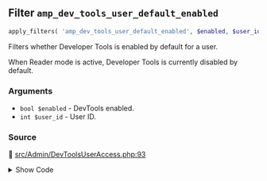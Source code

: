 ## Filter `amp_dev_tools_user_default_enabled`

```php
apply_filters( 'amp_dev_tools_user_default_enabled', $enabled, $user_id );
```

Filters whether Developer Tools is enabled by default for a user.

When Reader mode is active, Developer Tools is currently disabled by default.

### Arguments

* `bool $enabled` - DevTools enabled.
* `int $user_id` - User ID.

### Source

:link: [src/Admin/DevToolsUserAccess.php:93](../../src/Admin/DevToolsUserAccess.php#L93)

<details>
<summary>Show Code</summary>

```php
$enabled = (bool) apply_filters( 'amp_dev_tools_user_default_enabled', $enabled, $user->ID );
```

</details>
